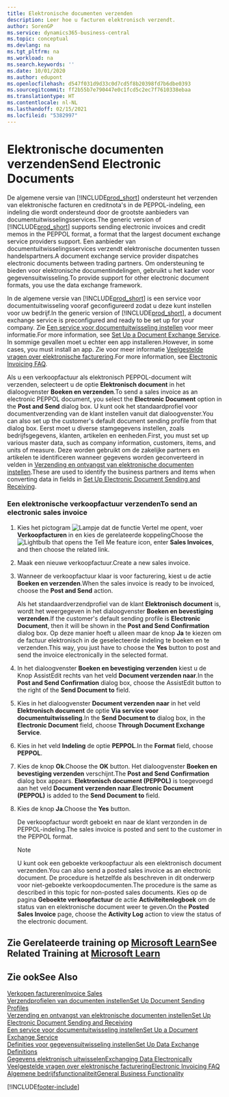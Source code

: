 ```yaml
---
title: Elektronische documenten verzenden
description: Leer hoe u facturen elektronisch verzendt.
author: SorenGP
ms.service: dynamics365-business-central
ms.topic: conceptual
ms.devlang: na
ms.tgt_pltfrm: na
ms.workload: na
ms.search.keywords: ''
ms.date: 10/01/2020
ms.author: edupont
ms.openlocfilehash: d547f031d9d33c0d7cd5f8b20398fd7b6dbe0393
ms.sourcegitcommit: ff2b55b7e790447e0c1fcd5c2ec7f7610338ebaa
ms.translationtype: HT
ms.contentlocale: nl-NL
ms.lasthandoff: 02/15/2021
ms.locfileid: "5382997"
---
```

# <a name="send-electronic-documents"></a><span data-ttu-id="529bf-103">Elektronische documenten verzenden</span><span class="sxs-lookup"><span data-stu-id="529bf-103">Send Electronic Documents</span></span>

<span data-ttu-id="529bf-104">De algemene versie van [!INCLUDE[prod_short](includes/prod_short.md)] ondersteunt het verzenden van elektronische facturen en creditnota's in de PEPPOL-indeling, een indeling die wordt ondersteund door de grootste aanbieders van documentuitwisselingsservices.</span><span class="sxs-lookup"><span data-stu-id="529bf-104">The generic version of [!INCLUDE[prod_short](includes/prod_short.md)] supports sending electronic invoices and credit memos in the PEPPOL format, a format that the largest document exchange service providers support.</span></span> <span data-ttu-id="529bf-105">Een aanbieder van documentuitwisselingsservices verzendt elektronische documenten tussen handelspartners.</span><span class="sxs-lookup"><span data-stu-id="529bf-105">A document exchange service provider dispatches electronic documents between trading partners.</span></span> <span data-ttu-id="529bf-106">Om ondersteuning te bieden voor elektronische documentindelingen, gebruikt u het kader voor gegevensuitwisseling.</span><span class="sxs-lookup"><span data-stu-id="529bf-106">To provide support for other electronic document formats, you use the data exchange framework.</span></span>  

 <span data-ttu-id="529bf-107">In de algemene versie van [!INCLUDE[prod_short](includes/prod_short.md)] is een service voor documentuitwisseling vooraf geconfigureerd zodat u deze kunt instellen voor uw bedrijf.</span><span class="sxs-lookup"><span data-stu-id="529bf-107">In the generic version of [!INCLUDE[prod_short](includes/prod_short.md)], a document exchange service is preconfigured and ready to be set up for your company.</span></span> <span data-ttu-id="529bf-108">Zie [Een service voor documentuitwisseling instellen](across-how-to-set-up-a-document-exchange-service.md) voor meer informatie.</span><span class="sxs-lookup"><span data-stu-id="529bf-108">For more information, see [Set Up a Document Exchange Service](across-how-to-set-up-a-document-exchange-service.md).</span></span> <span data-ttu-id="529bf-109">In sommige gevallen moet u echter een app installeren.</span><span class="sxs-lookup"><span data-stu-id="529bf-109">However, in some cases, you must install an app.</span></span> <span data-ttu-id="529bf-110">Zie voor meer informatie [Veelgestelde vragen over elektronische facturering](faq-electronic-invoicing.yml).</span><span class="sxs-lookup"><span data-stu-id="529bf-110">For more information, see [Electronic Invoicing FAQ](faq-electronic-invoicing.yml).</span></span>  

 <span data-ttu-id="529bf-111">Als u een verkoopfactuur als elektronisch PEPPOL-document wilt verzenden, selecteert u de optie **Elektronisch document** in het dialoogvenster **Boeken en verzenden**.</span><span class="sxs-lookup"><span data-stu-id="529bf-111">To send a sales invoice as an electronic PEPPOL document, you select the **Electronic Document** option in the **Post and Send** dialog box.</span></span> <span data-ttu-id="529bf-112">U kunt ook het standaardprofiel voor documentverzending van de klant instellen vanuit dat dialoogvenster.</span><span class="sxs-lookup"><span data-stu-id="529bf-112">You can also set up the customer's default document sending profile from that dialog box.</span></span> <span data-ttu-id="529bf-113">Eerst moet u diverse stamgegevens instellen, zoals bedrijfsgegevens, klanten, artikelen en eenheden.</span><span class="sxs-lookup"><span data-stu-id="529bf-113">First, you must set up various master data, such as company information, customers, items, and units of measure.</span></span> <span data-ttu-id="529bf-114">Deze worden gebruikt om de zakelijke partners en artikelen te identificeren wanneer gegevens worden geconverteerd in velden in [Verzending en ontvangst van elektronische documenten instellen](across-how-to-set-up-electronic-document-sending-and-receiving.md).</span><span class="sxs-lookup"><span data-stu-id="529bf-114">These are used to identify the business partners and items when converting data in fields in [Set Up Electronic Document Sending and Receiving](across-how-to-set-up-electronic-document-sending-and-receiving.md).</span></span>  

### <a name="to-send-an-electronic-sales-invoice"></a><span data-ttu-id="529bf-115">Een elektronische verkoopfactuur verzenden</span><span class="sxs-lookup"><span data-stu-id="529bf-115">To send an electronic sales invoice</span></span>

1. <span data-ttu-id="529bf-116">Kies het pictogram ![Lampje dat de functie Vertel me opent](media/ui-search/search_small.png "Vertel me wat u wilt doen"), voer **Verkoopfacturen** in en kies de gerelateerde koppeling</span><span class="sxs-lookup"><span data-stu-id="529bf-116">Choose the ![Lightbulb that opens the Tell Me feature](media/ui-search/search_small.png "Tell me what you want to do") icon, enter **Sales Invoices**, and then choose the related link.</span></span>  

2. <span data-ttu-id="529bf-117">Maak een nieuwe verkoopfactuur.</span><span class="sxs-lookup"><span data-stu-id="529bf-117">Create a new sales invoice.</span></span>  

3. <span data-ttu-id="529bf-118">Wanneer de verkoopfactuur klaar is voor facturering, kiest u de actie **Boeken en verzenden**.</span><span class="sxs-lookup"><span data-stu-id="529bf-118">When the sales invoice is ready to be invoiced, choose the **Post and Send** action.</span></span>  

     <span data-ttu-id="529bf-119">Als het standaardverzendprofiel van de klant **Elektronisch document** is, wordt het weergegeven in het dialoogvenster **Boeken en bevestiging verzenden**.</span><span class="sxs-lookup"><span data-stu-id="529bf-119">If the customer's default sending profile is **Electronic Document**, then it will be shown in the **Post and Send Confirmation** dialog box.</span></span> <span data-ttu-id="529bf-120">Op deze manier hoeft u alleen maar de knop **Ja** te kiezen om de factuur elektronisch in de geselecteerde indeling te boeken en te verzenden.</span><span class="sxs-lookup"><span data-stu-id="529bf-120">This way, you just have to choose the **Yes** button to post and send the invoice electronically in the selected format.</span></span>  

4. <span data-ttu-id="529bf-121">In het dialoogvenster **Boeken en bevestiging verzenden** kiest u de Knop AssistEdit rechts van het veld **Document verzenden naar**.</span><span class="sxs-lookup"><span data-stu-id="529bf-121">In the **Post and Send Confirmation** dialog box, choose the AssistEdit button to the right of the **Send Document to** field.</span></span>  

5. <span data-ttu-id="529bf-122">Kies in het dialoogvenster **Document verzenden naar** in het veld **Elektronisch document** de optie **Via service voor documentuitwisseling**.</span><span class="sxs-lookup"><span data-stu-id="529bf-122">In the **Send Document to** dialog box, in the **Electronic Document** field, choose **Through Document Exchange Service**.</span></span>  

6. <span data-ttu-id="529bf-123">Kies in het veld **Indeling** de optie **PEPPOL**.</span><span class="sxs-lookup"><span data-stu-id="529bf-123">In the **Format** field, choose **PEPPOL**.</span></span>  

7. <span data-ttu-id="529bf-124">Kies de knop **Ok**.</span><span class="sxs-lookup"><span data-stu-id="529bf-124">Choose the **OK** button.</span></span> <span data-ttu-id="529bf-125">Het dialoogvenster **Boeken en bevestiging verzenden** verschijnt.</span><span class="sxs-lookup"><span data-stu-id="529bf-125">The **Post and Send Confirmation** dialog box appears.</span></span> <span data-ttu-id="529bf-126">**Elektronisch document (PEPPOL)** is toegevoegd aan het veld **Document verzenden naar**.</span><span class="sxs-lookup"><span data-stu-id="529bf-126">**Electronic Document (PEPPOL)** is added to the **Send Document to** field.</span></span>  

8. <span data-ttu-id="529bf-127">Kies de knop **Ja**.</span><span class="sxs-lookup"><span data-stu-id="529bf-127">Choose the **Yes** button.</span></span>  

     <span data-ttu-id="529bf-128">De verkoopfactuur wordt geboekt en naar de klant verzonden in de PEPPOL-indeling.</span><span class="sxs-lookup"><span data-stu-id="529bf-128">The sales invoice is posted and sent to the customer in the PEPPOL format.</span></span>  

    > [!NOTE]  
    >  <span data-ttu-id="529bf-129">U kunt ook een geboekte verkoopfactuur als een elektronisch document verzenden.</span><span class="sxs-lookup"><span data-stu-id="529bf-129">You can also send a posted sales invoice as an electronic document.</span></span> <span data-ttu-id="529bf-130">De procedure is hetzelfde als beschreven in dit onderwerp voor niet-geboekte verkoopdocumenten.</span><span class="sxs-lookup"><span data-stu-id="529bf-130">The procedure is the same as described in this topic for non-posted sales documents.</span></span> <span data-ttu-id="529bf-131">Kies op de pagina **Geboekte verkoopfactuur** de actie **Activiteitenlogboek** om de status van en elektronische document weer te geven.</span><span class="sxs-lookup"><span data-stu-id="529bf-131">On the **Posted Sales Invoice** page, choose the **Activity Log** action to view the status of the electronic document.</span></span>  

## <a name="see-related-training-at-microsoft-learn"></a><span data-ttu-id="529bf-132">Zie Gerelateerde training op [Microsoft Learn](/learn/modules/electronic-documents-dynamics-365-business-central/index)</span><span class="sxs-lookup"><span data-stu-id="529bf-132">See Related Training at [Microsoft Learn](/learn/modules/electronic-documents-dynamics-365-business-central/index)</span></span>

## <a name="see-also"></a><span data-ttu-id="529bf-133">Zie ook</span><span class="sxs-lookup"><span data-stu-id="529bf-133">See Also</span></span>

[<span data-ttu-id="529bf-134">Verkopen factureren</span><span class="sxs-lookup"><span data-stu-id="529bf-134">Invoice Sales</span></span>](sales-how-invoice-sales.md)  
[<span data-ttu-id="529bf-135">Verzendprofielen van documenten instellen</span><span class="sxs-lookup"><span data-stu-id="529bf-135">Set Up Document Sending Profiles</span></span>](sales-how-setup-document-send-profiles.md)  
[<span data-ttu-id="529bf-136">Verzending en ontvangst van elektronische documenten instellen</span><span class="sxs-lookup"><span data-stu-id="529bf-136">Set Up Electronic Document Sending and Receiving</span></span>](across-how-to-set-up-electronic-document-sending-and-receiving.md)  
[<span data-ttu-id="529bf-137">Een service voor documentuitwisseling instellen</span><span class="sxs-lookup"><span data-stu-id="529bf-137">Set Up a Document Exchange Service</span></span>](across-how-to-set-up-a-document-exchange-service.md)  
[<span data-ttu-id="529bf-138">Definities voor gegevensuitwisseling instellen</span><span class="sxs-lookup"><span data-stu-id="529bf-138">Set Up Data Exchange Definitions</span></span>](across-how-to-set-up-data-exchange-definitions.md)  
[<span data-ttu-id="529bf-139">Gegevens elektronisch uitwisselen</span><span class="sxs-lookup"><span data-stu-id="529bf-139">Exchanging Data Electronically</span></span>](across-data-exchange.md)  
[<span data-ttu-id="529bf-140">Veelgestelde vragen over elektronische facturering</span><span class="sxs-lookup"><span data-stu-id="529bf-140">Electronic Invoicing FAQ</span></span>](faq-electronic-invoicing.yml)  
[<span data-ttu-id="529bf-141">Algemene bedrijfsfunctionaliteit</span><span class="sxs-lookup"><span data-stu-id="529bf-141">General Business Functionality</span></span>](ui-across-business-areas.md)  


[!INCLUDE[footer-include](includes/footer-banner.md)]